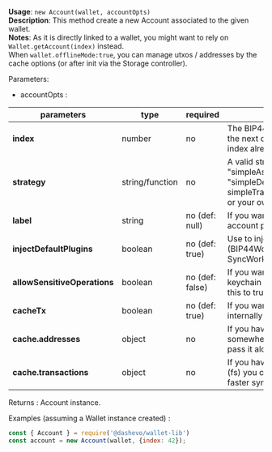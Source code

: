 **Usage**: `new Account(wallet, accountOpts)`  
**Description**: This method create a new Account associated to the given wallet.   
**Notes**: As it is directly linked to a wallet, you might want to rely on `Wallet.getAccount(index)` instead.   
When `wallet.offlineMode:true`, you can manage utxos / addresses by the cache options (or after init via the Storage controller).

Parameters: 

- accountOpts : 

| parameters                    | type            | required       | Description                                                                                                                                                                    |  
|-------------------------------|-----------------|----------------| ------------------------------------------------------------------------------------------------------------------------------------------------------------------------------ |
| **index**                     | number          | no             | The BIP44 account index, by default use the next one (n+1) of the biggest account index already created in wallet                                                              |
| **strategy**                  | string/function | no             | A valid strategy string identifier (amongst "simpleAscendingAccumulator", "simpleDescendingAccumulator", simpleTransactionOptimizedAccumulator") or your own strategy function |
| **label**                     | string          | no (def: null) | If you want to be able to reference to an account per label |
| **injectDefaultPlugins**      | boolean         | no (def: true) | Use to inject default plugins on loadup (BIP44Worker, ChainWorker and SyncWorker) |
| **allowSensitiveOperations**  | boolean         | no (def: false)| If you want a special plugin to access the keychain or other sensitive operation, set this to true. |
| **cacheTx**                   | boolean         | no (def: true) | If you want to cache the transaction internally (for faster sync-up) |
| **cache.addresses**           | object          | no             | If you have your addresses state somewhere else (fs) you can fetch and pass it along for faster sync-up |
| **cache.transactions**        | object          | no             | If you have your tx state somewhere else (fs) you can fetch and pass it along for faster sync-up |

Returns : Account instance.

Examples (assuming a Wallet instance created) : 

```js
const { Account } = require('@dashevo/wallet-lib')
const account = new Account(wallet, {index: 42});
```
